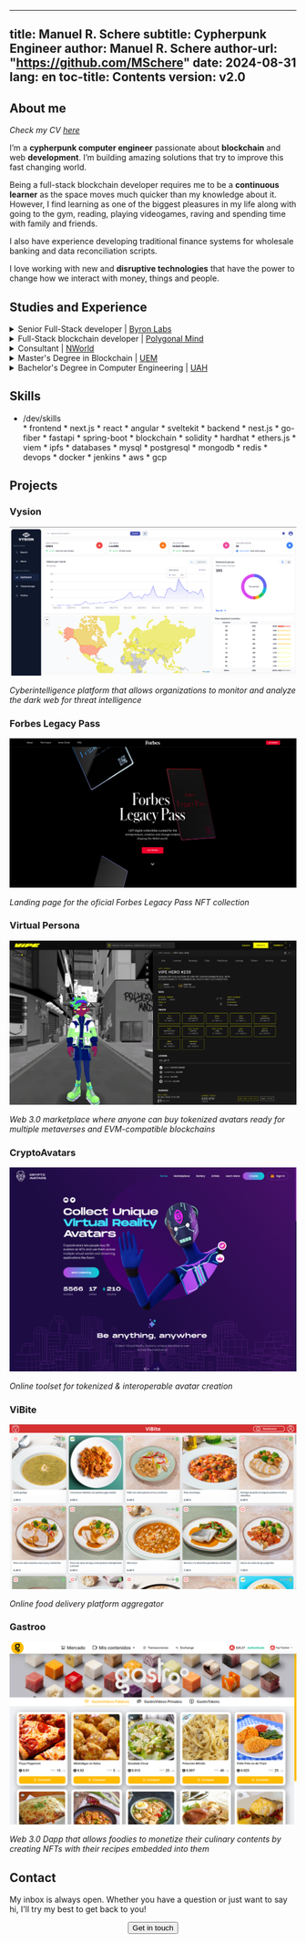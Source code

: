 
---
title: Manuel R. Schere
subtitle: Cypherpunk Engineer
author: Manuel R. Schere
author-url: "https://github.com/MSchere"
date: 2024-08-31
lang: en
toc-title: Contents
version: v2.0
---

## About me
*Check my CV <a href="cv/Europass_EN.pdf" target="_blank">here</a>*

I’m a **cypherpunk computer engineer** passionate about **blockchain** and web **development**. I’m building amazing solutions that try to improve this fast changing world.

Being a full-stack blockchain developer requires me to be a **continuous learner** as the space moves much quicker than my knowledge about it. However, I find learning as one of the biggest pleasures in my life along with going to the gym, reading, playing videogames, raving and spending time with family and friends.

I also have experience developing traditional finance systems for wholesale banking and data reconciliation scripts.

I love working with new and **disruptive technologies** that have the power to change how we interact with money, things and people.




## Studies and Experience

<details>
<summary>Senior Full-Stack developer | <a href="https://byronlabs.io" target="_blank">Byron Labs</a></summary
<p>*January 2024 - Ongoing*</p>
- Design & development of the <a class="accent" href="https://vysion.ai" target="_blank">Vysion</a> platform. A **cyberintelligence** platform that allows organizations to monitor the **dark web** for threat detection and prevention.

- Working in a small 5 person **remote team**.

- Typescript, Next.js, Python, FastApi, Selenium, Elasticsearch, AWS, Docker
</details>

<details>
<summary>Full-Stack blockchain developer | <a href="https://www.polygonalmind.com" target="_blank">Polygonal Mind</a></summary
<p>*September 2022 - January 2024*</p>
- Development of the **Virtual Persona** project. A decentralized marketplace to buy, sell or create tokenized avatars ready for multiple metaverses and EVM-compatible blockchains.

- Development of the CA-Marketplace **smart contract**, integration of frontend and backend systems with the supported chains.

- Development of **Web3** projects for external clients such as NFT collections and DAOs.

- Working in a 10 person on-site **Scrum team**.

- Hardhat, Solidity, Typescript, Ethers.js, Angular, Nest.js, OpenZeppelin, Next.js
</details>

<details>
<summary>Consultant | <a href="https://n.world" target="_blank">NWorld</a></summary
<p>*September 2021 - August 2022*</p>
- Development and maintenance of **wholesale banking systems** for BBVA, a Spanish multinational bank.

- Development of frontend and backend systems using Java, Kotlin and PHP.

- Creation of data reconciliation scripts using **Python** and the **Pandas** library.

- MySQL, Java, Kotlin, PHP, Python, Pandas
</details>

<details>
<summary>Master's Degree in Blockchain | <a href="https://universidadeuropea.com/en" target="_blank">UEM</a></summary
<p>*March 2022 - July 2022*</p>
- Master's degree taken at **Universidad Europea de Madrid**, a prestigious private Spanish university.

- Learned smart contract development using **Solidity** and deploying them on various EVM-compatible blockchains such as Ethereum, Polygon and Avalanche.

- Created and administered nodes of the main blockchain networks such as Bitcoin, Ethereum and Hyperledger Fabric.

- My final master's degree project was **Gastroo**, a Web 3.0 Dapp that allows foodies to monetize their culinary contents by embedding their recipes into NFTs.
</details>

<details>
<summary>Bachelor's Degree in Computer Engineering | <a href="https://uah.es/en" target="_blank">UAH</a></summary
<p>*September 2017 - September 2021*</p>
- Engineering degree taken at **Universidad de Alcalá**, a well-known Spanish public university.

- The most challenging 4 years of my life, in which I developed a **great variety of projects**, some of which include a self-driving car controller, a custom compiler and a fast-food delivery app.

- As my final degree project, I developed a prototype on FreeRTOS of the application software of the EPD ICU (solar wind measuring device) onboard Solar Orbiter, a satellite launched by the **European Space Agency**.
</details>

## Skills

<ul class="tree"><li><p style="margin: 0;">/dev/skills</p>
* frontend
    * next.js
    * react
    * angular
    * sveltekit
* backend
    * nest.js
    * go-fiber
    * fastapi
    * spring-boot
* blockchain
    * solidity
    * hardhat
    * ethers.js
    * viem
    * ipfs
* databases
    * mysql
    * postgresql
    * mongodb
    * redis
* devops
    * docker
    * jenkins
    * aws
    * gcp
</li></ul>

## Projects

### Vysion

![](images/vysion.png)

*Cyberintelligence platform that allows organizations to monitor and analyze the dark web for threat intelligence*

### Forbes Legacy Pass

![](images/forbes.png)

*Landing page for the oficial Forbes Legacy Pass NFT collection*

### Virtual Persona
![](images/vipe.png)

*Web 3.0 marketplace where anyone can buy tokenized avatars ready for multiple metaverses and EVM-compatible blockchains*

### CryptoAvatars
![](images/ca.png)

*Online toolset for tokenized & interoperable avatar creation*


### ViBite
![](images/vibite.png)

*Online food delivery platform aggregator*

### Gastroo
![](images/gastroo.png)

*Web 3.0 Dapp that allows foodies to monetize their culinary contents by creating NFTs with their recipes embedded into them*

## Contact

My inbox is always open. Whether you have a question or just want to say hi, I'll try my best to get back to you!

<div style="display: flex; justify-content: center;">
<a href="mailto:manu_schere@proton.me">
<button>Get in touch</button>
</a>
</div>
